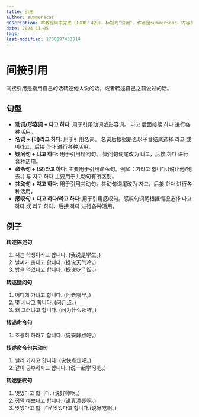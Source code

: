 ```yaml
---
title: 引用
author: summerscar
description: 本教程尚未完成（TODO：429），标题为“引用”，作者是summerscar，内容关于韩语学习中的引用方法。
date: 2024-11-05
tags:
last-modified: 1730897433014
---
```


# 间接引用

间接引用是指用自己的话转述他人说的话，或者转述自己之前说过的话。

## 句型

* **动词/形容词 + 다고 하다**:  用于引用动词或形容词。  다고 后面接续 하다 进行各种活用。
* **名词 + (이)라고 하다**: 用于引用名词。 名词后根据是否以子音结尾选择 라고 或 이라고，后接 하다 进行各种活用。
* **疑问句 + 냐고 하다**: 用于引用疑问句。 疑问句词尾改为 냐고，后接 하다 进行各种活用。
* **命令句 + (으)라고 하다**: 主要用于引用命令句。例如：<Speak>가라고 합니다.</Speak>(说让他/她去。) 与 자고 하다 主要用于共动句有所区别。
* **共动句 + 자고 하다**: 用于引用共动句。共动句词尾改为 자고，后接 하다 进行各种活用。
* **感叹句 + 다고 하다/라고 하다**: 用于引用感叹句。感叹句词尾根据情况选择 다고 하다 或 라고 하다，后接 하다 进行各种活用。


## 例子

**转述陈述句**

1. <Speak>저는 학생이라고 합니다.</Speak> (我说是学生。)
2. <Speak>날씨가 춥다고 합니다.</Speak> (据说天气冷。)
3. <Speak>밥을 먹었다고 합니다.</Speak> (据说吃了饭。)

**转述疑问句**

1. <Speak>어디에 가냐고 합니다.</Speak> (问去哪里。)
2. <Speak>몇 시냐고 합니다.</Speak> (问几点。)
3. <Speak>왜 그러냐고 합니다.</Speak> (问为什么那样。)

**转述命令句**

1. <Speak>조용히 하라고 합니다.</Speak> (说安静点吧。)

**转述命令句共动句**

1. <Speak>빨리 가자고 합니다.</Speak> (说快点走吧。)
2. <Speak>같이 공부하자고 합니다.</Speak> (说一起学习吧。)

**转述感叹句**

1. <Speak>멋있다고 합니다.</Speak> (说好帅啊。)
2. <Speak>정말 예쁘다고 합니다.</Speak> (说真漂亮啊。)
3. <Speak>맛있다고 합니다/ 맛있다고 합니다.</Speak>(说好吃啊。)
